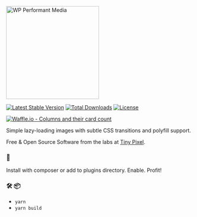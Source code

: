 <img title="WP Performant Media" alt="WP Performant Media" src="https://raw.githubusercontent.com/pixelcollective/wp-performant-media/master/screenshot.png" width="250" />

[![Latest Stable Version](https://poser.pugx.org/tiny-pixel/wp-performant-media/v/stable)](https://packagist.org/packages/tiny-pixel/wp-performant-media) [![Total Downloads](https://poser.pugx.org/tiny-pixel/wp-performant-media/downloads)](https://packagist.org/packages/tiny-pixel/wp-performant-media) [![License](https://poser.pugx.org/tiny-pixel/wp-performant-media/license)](https://packagist.org/packages/tiny-pixel/wp-performant-media)

[![Waffle.io - Columns and their card count](https://badge.waffle.io/pixelcollective/wp-performant-media.svg?columns=all)](https://waffle.io/pixelcollective/wp-performant-media)

Simple lazy-loading images with subtle CSS transitions and polyfill support.

Free & Open Source Software from the labs at [Tiny Pixel](https://tinypixel.io).


### 🚀

Install with composer or add to plugins directory. Enable. Profit!

###  🛠 📦 

- `yarn`
- `yarn build`